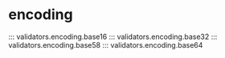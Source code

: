 # encoding

::: validators.encoding.base16
::: validators.encoding.base32
::: validators.encoding.base58
::: validators.encoding.base64
